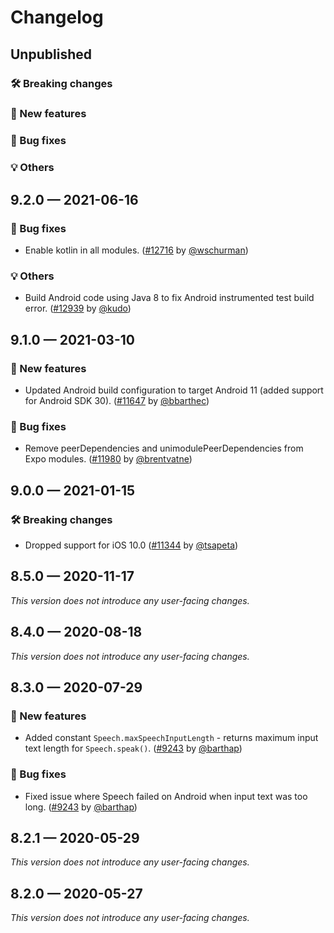 # Changelog

## Unpublished

### 🛠 Breaking changes

### 🎉 New features

### 🐛 Bug fixes

### 💡 Others

## 9.2.0 — 2021-06-16

### 🐛 Bug fixes

- Enable kotlin in all modules. ([#12716](https://github.com/expo/expo/pull/12716) by [@wschurman](https://github.com/wschurman))

### 💡 Others

- Build Android code using Java 8 to fix Android instrumented test build error. ([#12939](https://github.com/expo/expo/pull/12939) by [@kudo](https://github.com/kudo))

## 9.1.0 — 2021-03-10

### 🎉 New features

- Updated Android build configuration to target Android 11 (added support for Android SDK 30). ([#11647](https://github.com/expo/expo/pull/11647) by [@bbarthec](https://github.com/bbarthec))

### 🐛 Bug fixes

- Remove peerDependencies and unimodulePeerDependencies from Expo modules. ([#11980](https://github.com/expo/expo/pull/11980) by [@brentvatne](https://github.com/brentvatne))

## 9.0.0 — 2021-01-15

### 🛠 Breaking changes

- Dropped support for iOS 10.0 ([#11344](https://github.com/expo/expo/pull/11344) by [@tsapeta](https://github.com/tsapeta))

## 8.5.0 — 2020-11-17

_This version does not introduce any user-facing changes._

## 8.4.0 — 2020-08-18

_This version does not introduce any user-facing changes._

## 8.3.0 — 2020-07-29

### 🎉 New features

- Added constant `Speech.maxSpeechInputLength` - returns maximum input text length for `Speech.speak()`. ([#9243](https://github.com/expo/expo/pull/9243) by [@barthap](https://github.com/barthap))

### 🐛 Bug fixes

- Fixed issue where Speech failed on Android when input text was too long. ([#9243](https://github.com/expo/expo/pull/9243) by [@barthap](https://github.com/barthap))

## 8.2.1 — 2020-05-29

_This version does not introduce any user-facing changes._

## 8.2.0 — 2020-05-27

_This version does not introduce any user-facing changes._
